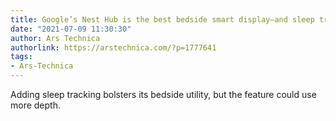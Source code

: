 ```yaml
---
title: Google’s Nest Hub is the best bedside smart display—and sleep tracking helps
date: "2021-07-09 11:30:30"
author: Ars Technica
authorlink: https://arstechnica.com/?p=1777641
tags:
- Ars-Technica
---
```

Adding sleep tracking bolsters its bedside utility, but the feature could use more depth.